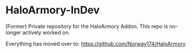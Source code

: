 # HaloArmory-InDev

(Former) Private repository for the HaloArmory Addon.
This repo is no-longer actively worked on.

Everything has moved over to: https://github.com/Norway174/HaloArmory
